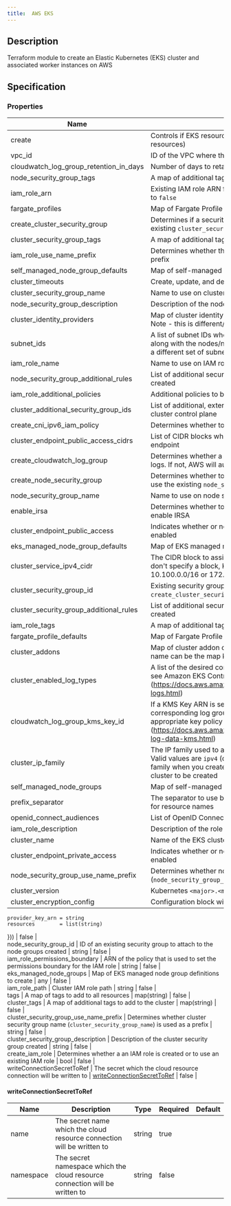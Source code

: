 ```yaml
---
title:  AWS EKS
---
```


## Description

Terraform module to create an Elastic Kubernetes (EKS) cluster and associated worker instances on AWS

## Specification


### Properties

 Name | Description | Type | Required | Default 
 ------------ | ------------- | ------------- | ------------- | ------------- 
 create | Controls if EKS resources should be created (affects nearly all resources) | bool | false |  
 vpc_id | ID of the VPC where the cluster and its nodes will be provisioned | string | false |  
 cloudwatch_log_group_retention_in_days | Number of days to retain log events. Default retention - 90 days | number | false |  
 node_security_group_tags | A map of additional tags to add to the node security group created | map(string) | false |  
 iam_role_arn | Existing IAM role ARN for the cluster. Required if `create_iam_role` is set to `false` | string | false |  
 fargate_profiles | Map of Fargate Profile definitions to create | any | false |  
 create_cluster_security_group | Determines if a security group is created for the cluster or use the existing `cluster_security_group_id` | bool | false |  
 cluster_security_group_tags | A map of additional tags to add to the cluster security group created | map(string) | false |  
 iam_role_use_name_prefix | Determines whether the IAM role name (`iam_role_name`) is used as a prefix | string | false |  
 self_managed_node_group_defaults | Map of self-managed node group default configurations | any | false |  
 cluster_timeouts | Create, update, and delete timeout configurations for the cluster | map(string) | false |  
 cluster_security_group_name | Name to use on cluster security group created | string | false |  
 node_security_group_description | Description of the node security group created | string | false |  
 cluster_identity_providers | Map of cluster identity provider configurations to enable for the cluster. Note - this is different/separate from IRSA | any | false |  
 subnet_ids | A list of subnet IDs where the EKS cluster (ENIs) will be provisioned along with the nodes/node groups. Node groups can be deployed within a different set of subnet IDs from within the node group configuration | list(string) | false |  
 iam_role_name | Name to use on IAM role created | string | false |  
 node_security_group_additional_rules | List of additional security group rules to add to the node security group created | any | false |  
 iam_role_additional_policies | Additional policies to be added to the IAM role | list(string) | false |  
 cluster_additional_security_group_ids | List of additional, externally created security group IDs to attach to the cluster control plane | list(string) | false |  
 create_cni_ipv6_iam_policy | Determines whether to create an [`AmazonEKS_CNI_IPv6_Policy`](https://docs.aws.amazon.com/eks/latest/userguide/cni-iam-role.html#cni-iam-role-create-ipv6-policy) | bool | false |  
 cluster_endpoint_public_access_cidrs | List of CIDR blocks which can access the Amazon EKS public API server endpoint | list(string) | false |  
 create_cloudwatch_log_group | Determines whether a log group is created by this module for the cluster logs. If not, AWS will automatically create one if logging is enabled | bool | false |  
 create_node_security_group | Determines whether to create a security group for the node groups or use the existing `node_security_group_id` | bool | false |  
 node_security_group_name | Name to use on node security group created | string | false |  
 enable_irsa | Determines whether to create an OpenID Connect Provider for EKS to enable IRSA | bool | false |  
 cluster_endpoint_public_access | Indicates whether or not the Amazon EKS public API server endpoint is enabled | bool | false |  
 eks_managed_node_group_defaults | Map of EKS managed node group default configurations | any | false |  
 cluster_service_ipv4_cidr | The CIDR block to assign Kubernetes service IP addresses from. If you don't specify a block, Kubernetes assigns addresses from either the 10.100.0.0/16 or 172.20.0.0/16 CIDR blocks | string | false |  
 cluster_security_group_id | Existing security group ID to be attached to the cluster. Required if `create_cluster_security_group` = `false` | string | false |  
 cluster_security_group_additional_rules | List of additional security group rules to add to the cluster security group created | any | false |  
 iam_role_tags | A map of additional tags to add to the IAM role created | map(string) | false |  
 fargate_profile_defaults | Map of Fargate Profile default configurations | any | false |  
 cluster_addons | Map of cluster addon configurations to enable for the cluster. Addon name can be the map keys or set with `name` | any | false |  
 cluster_enabled_log_types | A list of the desired control plane logs to enable. For more information, see Amazon EKS Control Plane Logging documentation (https://docs.aws.amazon.com/eks/latest/userguide/control-plane-logs.html) | list(string) | false |  
 cloudwatch_log_group_kms_key_id | If a KMS Key ARN is set, this key will be used to encrypt the corresponding log group. Please be sure that the KMS Key has an appropriate key policy (https://docs.aws.amazon.com/AmazonCloudWatch/latest/logs/encrypt-log-data-kms.html) | string | false |  
 cluster_ip_family | The IP family used to assign Kubernetes pod and service addresses. Valid values are `ipv4` (default) and `ipv6`. You can only specify an IP family when you create a cluster, changing this value will force a new cluster to be created | string | false |  
 self_managed_node_groups | Map of self-managed node group definitions to create | any | false |  
 prefix_separator | The separator to use between the prefix and the generated timestamp for resource names | string | false |  
 openid_connect_audiences | List of OpenID Connect audience client IDs to add to the IRSA provider | list(string) | false |  
 iam_role_description | Description of the role | string | false |  
 cluster_name | Name of the EKS cluster | string | false |  
 cluster_endpoint_private_access | Indicates whether or not the Amazon EKS private API server endpoint is enabled | bool | false |  
 node_security_group_use_name_prefix | Determines whether node security group name (`node_security_group_name`) is used as a prefix | string | false |  
 cluster_version | Kubernetes `<major>.<minor>` version to use for the EKS cluster (i.e.: `1.21`) | string | false |  
 cluster_encryption_config | Configuration block with encryption configuration for the cluster | list(object({
    provider_key_arn = string
    resources        = list(string)
  })) | false |  
 node_security_group_id | ID of an existing security group to attach to the node groups created | string | false |  
 iam_role_permissions_boundary | ARN of the policy that is used to set the permissions boundary for the IAM role | string | false |  
 eks_managed_node_groups | Map of EKS managed node group definitions to create | any | false |  
 iam_role_path | Cluster IAM role path | string | false |  
 tags | A map of tags to add to all resources | map(string) | false |  
 cluster_tags | A map of additional tags to add to the cluster | map(string) | false |  
 cluster_security_group_use_name_prefix | Determines whether cluster security group name (`cluster_security_group_name`) is used as a prefix | string | false |  
 cluster_security_group_description | Description of the cluster security group created | string | false |  
 create_iam_role | Determines whether a an IAM role is created or to use an existing IAM role | bool | false |  
 writeConnectionSecretToRef | The secret which the cloud resource connection will be written to | [writeConnectionSecretToRef](#writeConnectionSecretToRef) | false |  


#### writeConnectionSecretToRef

 Name | Description | Type | Required | Default 
 ------------ | ------------- | ------------- | ------------- | ------------- 
 name | The secret name which the cloud resource connection will be written to | string | true |  
 namespace | The secret namespace which the cloud resource connection will be written to | string | false |  
